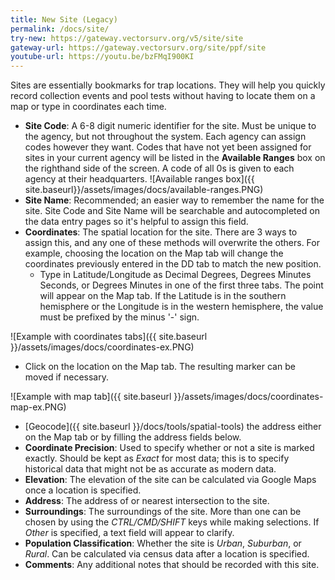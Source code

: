 ```yaml
---
title: New Site (Legacy)
permalink: /docs/site/
try-new: https://gateway.vectorsurv.org/v5/site/site
gateway-url: https://gateway.vectorsurv.org/site/ppf/site
youtube-url: https://youtu.be/bzFMqI900KI
---
```


Sites are essentially bookmarks for trap locations. They will help you quickly record collection events and pool tests without having to locate them on a map or type in coordinates each time.

- **Site Code**: A 6-8 digit numeric identifier for the site. Must be unique to the agency, but not throughout the system. Each agency can assign codes however they want. Codes that have not yet been assigned for sites in your current agency will be listed in the **Available Ranges** box on the righthand side of the screen. A code of all 0s is given to each agency at their headquarters.
  ![Available ranges box]({{ site.baseurl}}/assets/images/docs/available-ranges.PNG)
- **Site Name**: Recommended; an easier way to remember the name for the site. Site Code and Site Name will be searchable and autocompleted on the data entry pages so it's helpful to assign this field.
- **Coordinates**: The spatial location for the site. There are 3 ways to assign this, and any one of these methods will overwrite the others. For example, choosing the location on the Map tab will change the coordinates previously entered in the DD tab to match the new position.
  - Type in Latitude/Longitude as Decimal Degrees, Degrees Minutes Seconds, or Degrees Minutes in one of the first three tabs. The point will appear on the Map tab. If the Latitude is in the southern hemisphere or the Longitude is in the western hemisphere, the value must be prefixed by the minus '-' sign.

![Example with coordinates tabs]({{ site.baseurl }}/assets/images/docs/coordinates-ex.PNG)

- Click on the location on the Map tab. The resulting marker can be moved if necessary.

![Example with map tab]({{ site.baseurl }}/assets/images/docs/coordinates-map-ex.PNG)

- [Geocode]({{ site.baseurl }}/docs/tools/spatial-tools) the address either on the Map tab or by filling the address fields below.
- **Coordinate Precision**: Used to specify whether or not a site is marked exactly. Should be kept as _Exact_ for most data; this is to specify historical data that might not be as accurate as modern data.
- **Elevation**: The elevation of the site can be calculated via Google Maps once a location is specified.
- **Address**: The address of or nearest intersection to the site.
- **Surroundings**: The surroundings of the site. More than one can be chosen by using the _CTRL/CMD/SHIFT_ keys while making selections. If _Other_ is specified, a text field will appear to clarify.
- **Population Classification**: Whether the site is _Urban_, _Suburban_, or _Rural_. Can be calculated via census data after a location is specified.
- **Comments**: Any additional notes that should be recorded with this site.

